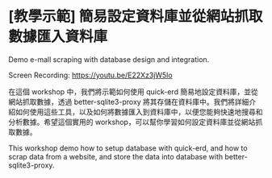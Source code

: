 # [教學示範] 簡易設定資料庫並從網站抓取數據匯入資料庫

Demo e-mall scraping with database design and integration.

Screen Recording: https://youtu.be/E22Xz3jW5lo

在這個 workshop 中，我們將示範如何使用 quick-erd 簡易地設定資料庫，並從網站抓取數據，透過 better-sqlite3-proxy 將其存儲在資料庫中。我們將詳細介紹如何使用這些工具，以及如何將數據匯入到資料庫中，以便您能夠快速地搜尋和分析數據。希望這個實用的 workshop，可以幫你學習如何設定資料庫並從網站抓取數據。

This workshop demo how to setup database with quick-erd, and how to scrap data from a website, and store the data into database with better-sqlite3-proxy.
